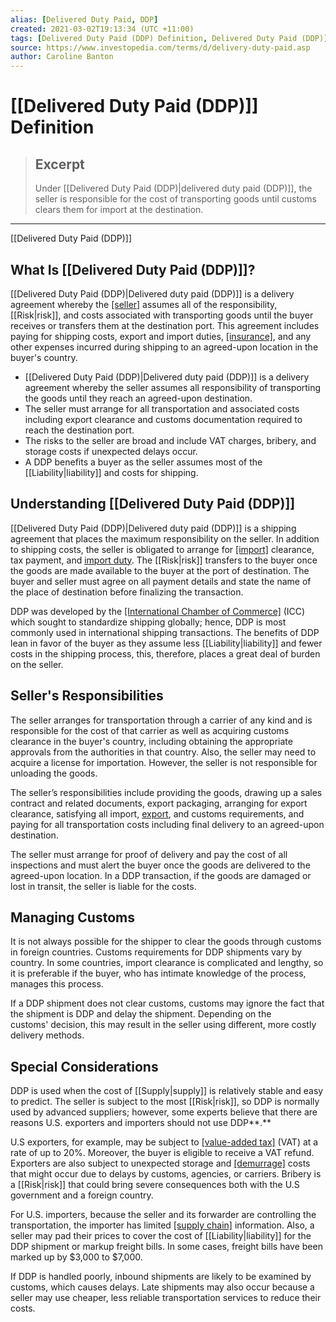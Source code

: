 ```yaml
---
alias: [Delivered Duty Paid, DDP]
created: 2021-03-02T19:13:34 (UTC +11:00)
tags: [Delivered Duty Paid (DDP) Definition, Delivered Duty Paid (DDP)]
source: https://www.investopedia.com/terms/d/delivery-duty-paid.asp
author: Caroline Banton
---
```


# [[Delivered Duty Paid (DDP)]] Definition

> ## Excerpt
> Under [[Delivered Duty Paid (DDP)|delivered duty paid (DDP)]], the seller is responsible for the cost of transporting goods until customs clears them for import at the destination.

---

[[Delivered Duty Paid (DDP)]]
## What Is [[Delivered Duty Paid (DDP)]]?

[[Delivered Duty Paid (DDP)|Delivered duty paid (DDP)]] is a delivery agreement whereby the [[seller]](https://www.investopedia.com/terms/s/seller.asp) assumes all of the responsibility, [[Risk|risk]], and costs associated with transporting goods until the buyer receives or transfers them at the destination port. This agreement includes paying for shipping costs, export and import duties, [[insurance]](https://www.investopedia.com/terms/i/insurance.asp), and any other expenses incurred during shipping to an agreed-upon location in the buyer's country. 

-   [[Delivered Duty Paid (DDP)|Delivered duty paid (DDP)]] is a delivery agreement whereby the seller assumes all responsibility of transporting the goods until they reach an agreed-upon destination.
-   The seller must arrange for all transportation and associated costs including export clearance and customs documentation required to reach the destination port.
-   The risks to the seller are broad and include VAT charges, bribery, and storage costs if unexpected delays occur.
-   A DDP benefits a buyer as the seller assumes most of the [[Liability|liability]] and costs for shipping.

## Understanding [[Delivered Duty Paid (DDP)]]

[[Delivered Duty Paid (DDP)|Delivered duty paid (DDP)]] is a shipping agreement that places the maximum responsibility on the seller. In addition to shipping costs, the seller is obligated to arrange for [[import]](https://www.investopedia.com/terms/i/import.asp) clearance, tax payment, and [import duty](https://www.investopedia.com/terms/i/import-duty.asp). The [[Risk|risk]] transfers to the buyer once the goods are made available to the buyer at the port of destination. The buyer and seller must agree on all payment details and state the name of the place of destination before finalizing the transaction.

DDP was developed by the [[International Chamber of Commerce]](https://www.investopedia.com/terms/i/international-chamber-of-[[Commerce|commerce]]-icc.asp) (ICC) which sought to standardize shipping globally; hence, DDP is most commonly used in international shipping transactions. The benefits of DDP lean in favor of the buyer as they assume less [[Liability|liability]] and fewer costs in the shipping process, this, therefore, places a great deal of burden on the seller.

## Seller's Responsibilities

The seller arranges for transportation through a carrier of any kind and is responsible for the cost of that carrier as well as acquiring customs clearance in the buyer's country, including obtaining the appropriate approvals from the authorities in that country. Also, the seller may need to acquire a license for importation. However, the seller is not responsible for unloading the goods.

The seller’s responsibilities include providing the goods, drawing up a sales contract and related documents, export packaging, arranging for export clearance, satisfying all import, [export](https://www.investopedia.com/terms/e/export.asp), and customs requirements, and paying for all transportation costs including final delivery to an agreed-upon destination.

The seller must arrange for proof of delivery and pay the cost of all inspections and must alert the buyer once the goods are delivered to the agreed-upon location. In a DDP transaction, if the goods are damaged or lost in transit, the seller is liable for the costs.

## Managing Customs

It is not always possible for the shipper to clear the goods through customs in foreign countries. Customs requirements for DDP shipments vary by country. In some countries, import clearance is complicated and lengthy, so it is preferable if the buyer, who has intimate knowledge of the process, manages this process.

If a DDP shipment does not clear customs, customs may ignore the fact that the shipment is DDP and delay the shipment. Depending on the customs' decision, this may result in the seller using different, more costly delivery methods.

## Special Considerations

DDP is used when the cost of [[Supply|supply]] is relatively stable and easy to predict. The seller is subject to the most [[Risk|risk]], so DDP is normally used by advanced suppliers; however, some experts believe that there are reasons U.S. exporters and importers should not use DDP**.**

U.S exporters, for example, may be subject to [[value-added tax]](https://www.investopedia.com/terms/v/valueaddedtax.asp) (VAT) at a rate of up to 20%. Moreover, the buyer is eligible to receive a VAT refund. Exporters are also subject to unexpected storage and [[demurrage]](https://www.investopedia.com/terms/d/demurrage.asp) costs that might occur due to delays by customs, agencies, or carriers. Bribery is a [[Risk|risk]] that could bring severe consequences both with the U.S government and a foreign country.

For U.S. importers, because the seller and its forwarder are controlling the transportation, the importer has limited [[supply chain]](https://www.investopedia.com/terms/s/supplychain.asp) information. Also, a seller may pad their prices to cover the cost of [[Liability|liability]] for the DDP shipment or markup freight bills. In some cases, freight bills have been marked up by $3,000 to $7,000.

If DDP is handled poorly, inbound shipments are likely to be examined by customs, which causes delays. Late shipments may also occur because a seller may use cheaper, less reliable transportation services to reduce their costs.
